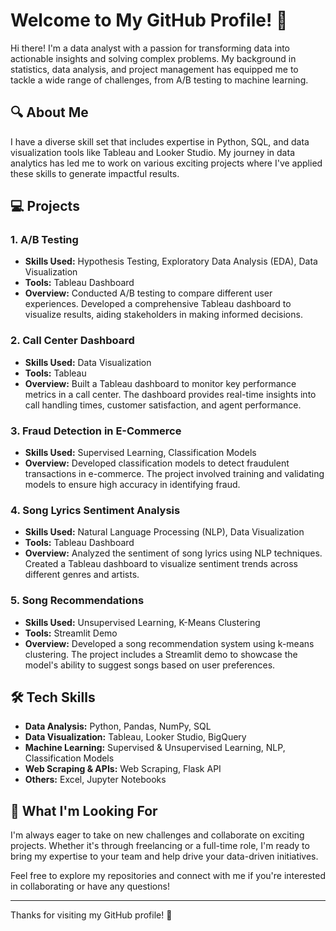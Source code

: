 # Welcome to My GitHub Profile! 👋

Hi there! I'm a data analyst with a passion for transforming data into actionable insights and solving complex problems. My background in statistics, data analysis, and project management has equipped me to tackle a wide range of challenges, from A/B testing to machine learning.

## 🔍 About Me

I have a diverse skill set that includes expertise in Python, SQL, and data visualization tools like Tableau and Looker Studio. My journey in data analytics has led me to work on various exciting projects where I've applied these skills to generate impactful results.

## 💻 Projects

### 1. **A/B Testing**
- **Skills Used:** Hypothesis Testing, Exploratory Data Analysis (EDA), Data Visualization
- **Tools:** Tableau Dashboard
- **Overview:** Conducted A/B testing to compare different user experiences. Developed a comprehensive Tableau dashboard to visualize results, aiding stakeholders in making informed decisions.

### 2. **Call Center Dashboard**
- **Skills Used:** Data Visualization
- **Tools:** Tableau
- **Overview:** Built a Tableau dashboard to monitor key performance metrics in a call center. The dashboard provides real-time insights into call handling times, customer satisfaction, and agent performance.

### 3. **Fraud Detection in E-Commerce**
- **Skills Used:** Supervised Learning, Classification Models
- **Overview:** Developed classification models to detect fraudulent transactions in e-commerce. The project involved training and validating models to ensure high accuracy in identifying fraud.

### 4. **Song Lyrics Sentiment Analysis**
- **Skills Used:** Natural Language Processing (NLP), Data Visualization
- **Tools:** Tableau Dashboard
- **Overview:** Analyzed the sentiment of song lyrics using NLP techniques. Created a Tableau dashboard to visualize sentiment trends across different genres and artists.

### 5. **Song Recommendations**
- **Skills Used:** Unsupervised Learning, K-Means Clustering
- **Tools:** Streamlit Demo
- **Overview:** Developed a song recommendation system using k-means clustering. The project includes a Streamlit demo to showcase the model's ability to suggest songs based on user preferences.

## 🛠️ Tech Skills

- **Data Analysis:** Python, Pandas, NumPy, SQL
- **Data Visualization:** Tableau, Looker Studio, BigQuery
- **Machine Learning:** Supervised & Unsupervised Learning, NLP, Classification Models
- **Web Scraping & APIs:** Web Scraping, Flask API
- **Others:** Excel, Jupyter Notebooks

## 🌟 What I'm Looking For

I'm always eager to take on new challenges and collaborate on exciting projects. Whether it's through freelancing or a full-time role, I'm ready to bring my expertise to your team and help drive your data-driven initiatives.

Feel free to explore my repositories and connect with me if you're interested in collaborating or have any questions!

---

Thanks for visiting my GitHub profile! 🚀
